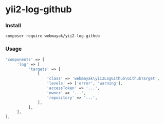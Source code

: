 # yii2-log-github

### Install

```composer require webmayak/yii2-log-github```

### Usage

```php
'components' => [
     'log' => [
          'targets' => [
              [
                  'class' => 'webmayak\yii2LogGithub\GithubTarget',
                  'levels' => ['error', 'warning'],
                  'accessToken' => '...',
                  'owner' => '...',
                  'repository' => '...',
              ],
          ],
     ],
],
```
